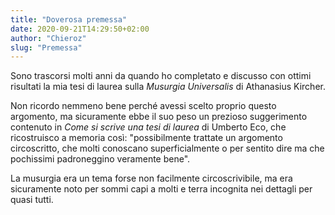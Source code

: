 ```yaml
---
title: "Doverosa premessa"
date: 2020-09-21T14:29:50+02:00
author: "Chieroz"
slug: "Premessa"
---
```


Sono trascorsi molti anni da quando ho completato e discusso con ottimi risultati la mia tesi di laurea sulla _Musurgia Universalis_ di Athanasius Kircher.

Non ricordo nemmeno bene perché avessi scelto proprio questo argomento, ma sicuramente ebbe il suo peso un prezioso suggerimento contenuto in _Come si scrive una tesi di laurea_ di Umberto Eco, che ricostruisco a memoria così: "possibilmente trattate un argomento circoscritto, che molti conoscano superficialmente o per sentito dire ma che pochissimi padroneggino veramente bene".

La musurgia era un tema forse non facilmente circoscrivibile, ma era sicuramente noto per sommi capi a molti e terra incognita nei dettagli per quasi tutti.

